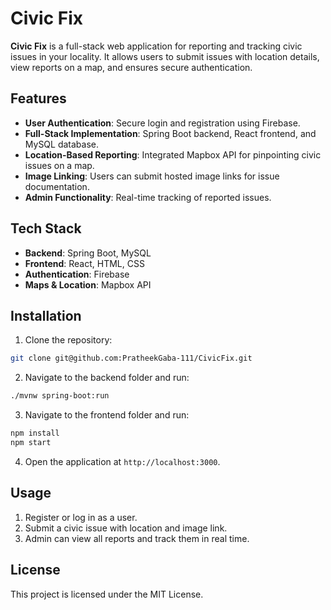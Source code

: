 
# Civic Fix

**Civic Fix** is a full-stack web application for reporting and tracking civic issues in your locality. It allows users to submit issues with location details, view reports on a map, and ensures secure authentication.

## Features

- **User Authentication**: Secure login and registration using Firebase.
- **Full-Stack Implementation**: Spring Boot backend, React frontend, and MySQL database.
- **Location-Based Reporting**: Integrated Mapbox API for pinpointing civic issues on a map.
- **Image Linking**: Users can submit hosted image links for issue documentation.
- **Admin Functionality**: Real-time tracking of reported issues.

## Tech Stack

- **Backend**: Spring Boot, MySQL
- **Frontend**: React, HTML, CSS
- **Authentication**: Firebase
- **Maps & Location**: Mapbox API

## Installation

1. Clone the repository:

```bash
git clone git@github.com:PratheekGaba-111/CivicFix.git
```

2. Navigate to the backend folder and run:

```bash
./mvnw spring-boot:run
```

3. Navigate to the frontend folder and run:

```bash
npm install
npm start
```

4. Open the application at `http://localhost:3000`.

## Usage

1. Register or log in as a user.  
2. Submit a civic issue with location and image link.  
3. Admin can view all reports and track them in real time.

## License

This project is licensed under the MIT License.
